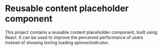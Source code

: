 # Reusable content placeholder component

This project contains a reusable content placeholder component, built using React. It can be used to improve the perceived performance of users instead of showing boring loading spinner/indicator.
